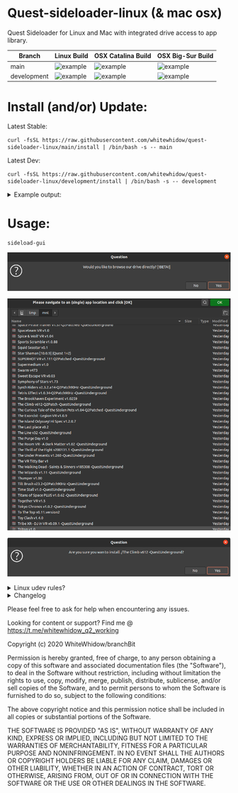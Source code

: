 # Quest-sideloader-linux (& mac osx)
Quest Sideloader for Linux and Mac with integrated drive access to app library.

Branch | Linux Build | OSX Catalina Build | OSX Big-Sur Build
------------ | ------------- | ------------ | -------------
main | ![example](https://img.shields.io/github/workflow/status/whitewhidow/quest-sideloader-linux/CI-LINUX/main) | ![example](https://img.shields.io/github/workflow/status/whitewhidow/quest-sideloader-linux/CI-CATALINA/main) | ![example](https://img.shields.io/github/workflow/status/whitewhidow/quest-sideloader-linux/CI-BIG-SUR/main)
development | ![example](https://img.shields.io/github/workflow/status/whitewhidow/quest-sideloader-linux/CI-LINUX/development) | ![example](https://img.shields.io/github/workflow/status/whitewhidow/quest-sideloader-linux/CI-CATALINA/development) | ![example](https://img.shields.io/github/workflow/status/whitewhidow/quest-sideloader-linux/CI-BIG-SUR/development)

# Install (and/or) Update:
Latest Stable: 
```
curl -fsSL https://raw.githubusercontent.com/whitewhidow/quest-sideloader-linux/main/install | /bin/bash -s -- main
```
Latest Dev: 
```
curl -fsSL https://raw.githubusercontent.com/whitewhidow/quest-sideloader-linux/development/install | /bin/bash -s -- development
```
<details>
<summary>Example output:</summary>

```
====================================================================
= Quest(1/2) sideloader for Linux & Mac(OSX) =======================
====================================================================
========================================= by Whitewhidow/BranchBit =
===================================== support:contact@branchbit.be =
============================== https://t.me/whitewhidow_q2_working =
================ www.github.com/whitewhidow/quest-sideloader-linux =
====================================================================

CHECKING AND INSTALLING DEPENDENCIES:
Checking git installation.
Git installed
Checking unzip installation.
Unzip installed
Checking adb.
Adb installed
Checking aapt.
Aapt installed
Checking zenity.
Zenity installed
Checking rclone.
Rclone installed
Fetching newest version (main).
Cloning into 'quest-sideloader-linux'...
remote: Enumerating objects: 273, done.
remote: Counting objects: 100% (273/273), done.
remote: Compressing objects: 100% (185/185), done.
remote: Total 1210 (delta 164), reused 160 (delta 73), pack-reused 937
Receiving objects: 100% (1210/1210), 8.84 MiB | 10.12 MiB/s, done.
Resolving deltas: 100% (713/713), done.
Already on 'main'
Your branch is up to date with 'origin/main'.
Copying executables to PATH (requires sudo)


 -> Install seems to have been successfull, you can now run 'sideload-gui' to open the sideloader.

 -> To self-update this package run 'sideload-update'.


```
</details>  


# Usage:
```
sideload-gui
```
![example](extras/1.png)

![example](extras/2.png)

![example](extras/3.png)


<details>
<summary>Linux udev rules?</summary>

In case your distro need a special udev rule to allow permissions to the adb device:
```
sudo ./extras/udev.sh $USER
```
</details>  



<details>
<summary>Changelog</summary>
  
```
UPDATE: 22/10/2020: Grapchical Browser added!
UPDATE: 22/10/2020: Support for sideloading content straight from a mounted drive!
UPDATE: 25/20/2020: Install script added, no more manual dependency installs required!
UPDATE: 26/20/2020: Integrated drive access to app library!
UPDATE: 27/20/2020: Streamlined (re)install process and better libs install for linux!
UPDATE: 29/20/2020: All inputs and choices now performed trough gui

```
</details>  





Please feel free to ask for help when encountering any issues.

Looking for content or support? Find me @ https://t.me/whitewhidow_q2_working

 Copyright (c) 2020 WhiteWhidow/branchBit

 Permission is hereby granted, free of charge, to any person
 obtaining a copy of this software and associated documentation
 files (the "Software"), to deal in the Software without
 restriction, including without limitation the rights to use,
 copy, modify, merge, publish, distribute, sublicense, and/or sell
 copies of the Software, and to permit persons to whom the
 Software is furnished to do so, subject to the following
 conditions:

 The above copyright notice and this permission notice shall be
 included in all copies or substantial portions of the Software.

 THE SOFTWARE IS PROVIDED "AS IS", WITHOUT WARRANTY OF ANY KIND,
 EXPRESS OR IMPLIED, INCLUDING BUT NOT LIMITED TO THE WARRANTIES
 OF MERCHANTABILITY, FITNESS FOR A PARTICULAR PURPOSE AND
 NONINFRINGEMENT. IN NO EVENT SHALL THE AUTHORS OR COPYRIGHT
 HOLDERS BE LIABLE FOR ANY CLAIM, DAMAGES OR OTHER LIABILITY,
 WHETHER IN AN ACTION OF CONTRACT, TORT OR OTHERWISE, ARISING
 FROM, OUT OF OR IN CONNECTION WITH THE SOFTWARE OR THE USE OR
 OTHER DEALINGS IN THE SOFTWARE.
